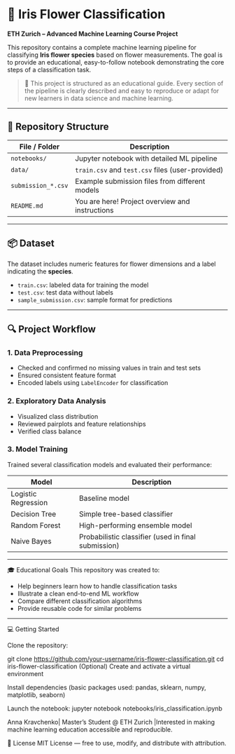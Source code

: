 # 🌸 Iris Flower Classification

**ETH Zurich – Advanced Machine Learning Course Project**

This repository contains a complete machine learning pipeline for classifying **Iris flower species** based on flower measurements. The goal is to provide an educational, easy-to-follow notebook demonstrating the core steps of a classification task.

> 📘 This project is structured as an educational guide. Every section of the pipeline is clearly described and easy to reproduce or adapt for new learners in data science and machine learning.

---

## 📁 Repository Structure

| File / Folder          | Description                                      |
|------------------------|--------------------------------------------------|
| `notebooks/`           | Jupyter notebook with detailed ML pipeline       |
| `data/`                | `train.csv` and `test.csv` files (user-provided) |
| `submission_*.csv`     | Example submission files from different models   |
| `README.md`            | You are here! Project overview and instructions  |

---

## 📦 Dataset

The dataset includes numeric features for flower dimensions and a label indicating the **species**.

- `train.csv`: labeled data for training the model
- `test.csv`: test data without labels
- `sample_submission.csv`: sample format for predictions

---

## 🔍 Project Workflow

### 1. Data Preprocessing
- Checked and confirmed no missing values in train and test sets
- Ensured consistent feature format
- Encoded labels using `LabelEncoder` for classification

### 2. Exploratory Data Analysis
- Visualized class distribution
- Reviewed pairplots and feature relationships
- Verified class balance

### 3.  Model Training
Trained several classification models and evaluated their performance:

| Model               | Description                            |
|--------------------|----------------------------------------|
| Logistic Regression| Baseline model                         |
| Decision Tree      | Simple tree-based classifier            |
| Random Forest      | High-performing ensemble model          |
| Naive Bayes        | Probabilistic classifier (used in final submission) |

---

 🎓 Educational Goals
This repository was created to:

- Help beginners learn how to handle classification tasks
- Illustrate a clean end-to-end ML workflow
- Compare different classification algorithms
- Provide reusable code for similar problems

---

💻 Getting Started

Clone the repository:

git clone https://github.com/your-username/iris-flower-classification.git
cd iris-flower-classification
(Optional) Create and activate a virtual environment

Install dependencies (basic packages used: pandas, sklearn, numpy, matplotlib, seaborn)

Launch the notebook:
jupyter notebook notebooks/iris_classification.ipynb


Anna Kravchenko|
Master’s Student @ ETH Zurich
|Interested in making machine learning education accessible and reproducible.

📄 License
MIT License — free to use, modify, and distribute with attribution.
